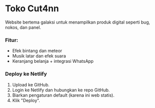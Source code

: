 # Toko Cut4nn

Website bertema galaksi untuk menampilkan produk digital seperti bug, nokos, dan panel.

### Fitur:
- Efek bintang dan meteor
- Musik latar dan efek suara
- Keranjang belanja + integrasi WhatsApp

### Deploy ke Netlify
1. Upload ke GitHub.
2. Login ke Netlify dan hubungkan ke repo GitHub.
3. Biarkan pengaturan default (karena ini web statis).
4. Klik "Deploy".

